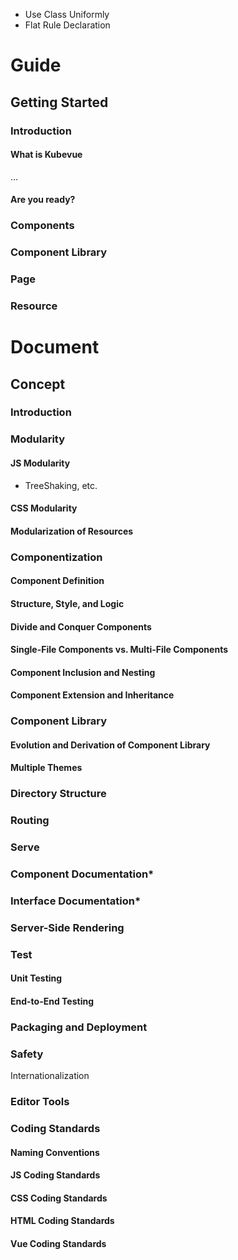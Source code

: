 - Use Class Uniformly
- Flat Rule Declaration


# Guide
## Getting Started

### Introduction
#### What is Kubevue
...
#### Are you ready?

### Components
### Component Library
### Page
### Resource



# Document
## Concept

### Introduction

### Modularity
#### JS Modularity
- TreeShaking, etc.
#### CSS Modularity
#### Modularization of Resources

### Componentization
#### Component Definition
#### Structure, Style, and Logic
#### Divide and Conquer Components
#### Single-File Components vs. Multi-File Components
#### Component Inclusion and Nesting
#### Component Extension and Inheritance

### Component Library
#### Evolution and Derivation of Component Library
#### Multiple Themes

### Directory Structure

### Routing

### Serve


### Component Documentation*

### Interface Documentation*

### Server-Side Rendering

### Test
#### Unit Testing
#### End-to-End Testing

### Packaging and Deployment
### Safety
Internationalization

### Editor Tools

### Coding Standards
#### Naming Conventions
#### JS Coding Standards
#### CSS Coding Standards
#### HTML Coding Standards
#### Vue Coding Standards